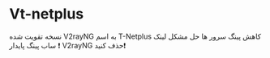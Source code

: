 # Vt-netplus
نسخه تقویت شده V2rayNG به اسم T-Netplus
کاهش پینگ سرور ها 
حل مشکل لینک ساب
پینگ پایدار
❗️ V2rayNG حذف کنید❗️

